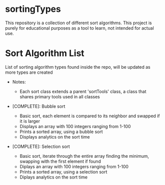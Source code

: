 # sortingTypes


This repository is a collection of different sort algorithms. This project is purely for educational purposes as a tool to learn, not intended for actual use. 

# Sort Algorithm List
List of sorting algorithm types found inside the repo, will be updated as more types are created
  * Notes:
    * Each sort class extends a parent 'sortTools' class, a class that shares primary tools used in all classes

  * [COMPLETE]: Bubble sort 
    * Basic sort, each element is compared to its neighbor and swapped if it is larger
    * Displays an array with 100 integers ranging from 1-100
    * Prints a sorted array, using a bubble sort
    * Displays analytics on the sort time
  * [COMPLETE]: Selection sort
  	* Basic sort, iterate through the entire array finding the minimum, swapping with the first element if found
  	* Diplays an array with 100 integers ranging from 1-100
  	* Prints a sorted array, using a selection sort
  	* Diplays analytics on the sort time
